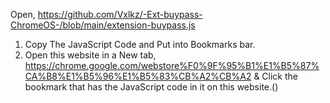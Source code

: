 Open, https://github.com/Vxlkz/-Ext-buypass-ChromeOS-/blob/main/extension-buypass.js
1. Copy The JavaScript Code and Put into Bookmarks bar.
2. Open this website in a New tab, https://chrome.google.com/webstore%F0%9F%95%B1%E1%B5%87%CA%B8%E1%B5%96%E1%B5%83%CB%A2%CB%A2 & Click the bookmark that has the JavaScript code in it on this website.()
